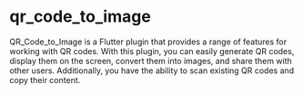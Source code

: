 # qr_code_to_image
QR_Code_to_Image is a Flutter plugin that provides a range of features for working with QR codes. With this plugin, you can easily generate QR codes, display them on the screen, convert them into images, and share them with other users. Additionally, you have the ability to scan existing QR codes and copy their content.
